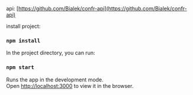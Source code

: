 api: [https://github.com/Bialek/confr-api](https://github.com/Bialek/confr-api)

install project:

### `npm install`

In the project directory, you can run:

### `npm start`

Runs the app in the development mode.<br>
Open [http://localhost:3000](http://localhost:3000) to view it in the browser.
